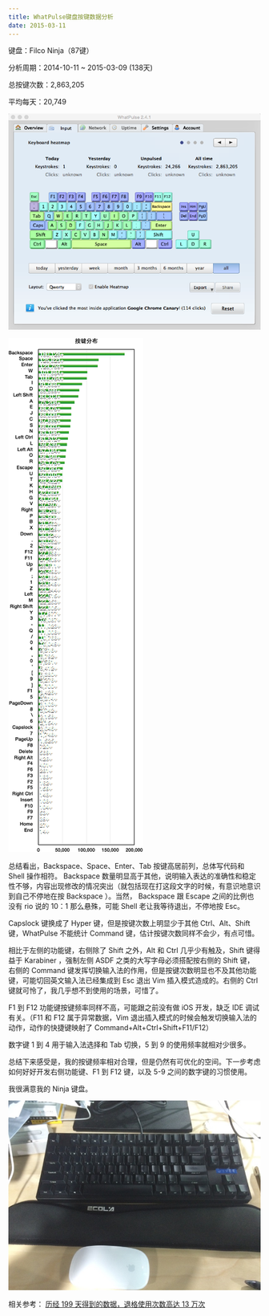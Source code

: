 ```yaml
---
title: WhatPulse键盘按键数据分析
date: 2015-03-11
---
```


键盘：Filco Ninja（87键）

分析周期：2014-10-11 ~ 2015-03-09 (138天)

总按键次数：2,863,205

平均每天：20,749

![](/images/what-pulse.png)

![](/images/keys-heatmap.png)

总结看出，Backspace、Space、Enter、Tab 按键高居前列，总体写代码和 Shell 操作相符。 Backspace 数量明显高于其他，说明输入表达的准确性和稳定性不够，内容出现修改的情况突出（就包括现在打这段文字的时候，有意识地意识到自己不停地在按 Backspace ）。当然， Backspace 跟 Escape 之间的比例也没有 rio 说的 10：1 那么悬殊，可能 Shell 老让我等待退出，不停地按 Esc。

 Capslock 键换成了 Hyper 键，但是按键次数上明显少于其他 Ctrl、Alt、Shift 键，WhatPulse 不能统计 Command 键，估计按键次数同样不会少，有点可惜。

相比于左侧的功能键，右侧除了 Shift 之外，Alt 和 Ctrl 几乎少有触及，Shift 键得益于 Karabiner ，强制左侧 ASDF 之类的大写字母必须搭配按右侧的 Shift 键，右侧的 Command 键发挥切换输入法的作用，但是按键次数明显也不及其他功能键，可能切回英文输入法已经集成到 Esc 退出 Vim 插入模式造成的。右侧的 Ctrl 键就可怜了，我几乎想不到使用的场景，可惜了。

F1 到 F12 功能键按键频率同样不高，可能跟之前没有做 iOS 开发，缺乏 IDE 调试有关。（F11 和 F12 属于异常数据，Vim 退出插入模式的时候会触发切换输入法的动作，动作的快捷键映射了 Command+Alt+Ctrl+Shift+F11/F12）

数字键 1 到 4 用于输入法选择和 Tab 切换，5 到 9 的使用频率就相对少很多。

总结下来感受是，我的按键频率相对合理，但是仍然有可优化的空间。下一步考虑如何好好开发右侧功能键、F1 到 F12 键，以及 5-9 之间的数字键的习惯使用。

我很满意我的 Ninja 键盘。

![](/images/filco-ninja-87.jpg)

相关参考：
[历经 199 天得到的数据，退格使用次数高达 13 万次](http://daily.zhihu.com/story/4213946 "历经 199 天得到的数据，退格使用次数高达 13 万次")
